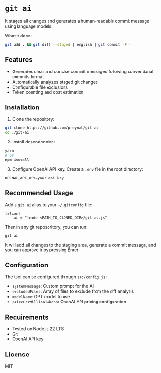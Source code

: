 # `git ai`

It stages all changes and generates a human-readable commit message using language models.

What it does:
```bash
git add . && git diff --staged | english | git commit -F -
```

## Features

- Generates clear and concise commit messages following conventional commits format
- Automatically analyzes staged git changes
- Configurable file exclusions
- Token counting and cost estimation

## Installation

1. Clone the repository:
```bash
git clone https://github.com/preynal/git-ai
cd ./git-ai
```

2. Install dependencies:
```bash
yarn
# or
npm install
```

3. Configure OpenAI API key:
Create a `.env` file in the root directory:
```
OPENAI_API_KEY=your-api-key
```

## Recommended Usage

Add a `git ai` alias to your `~/.gitconfig` file:

``` file=.gitconfig
[alias]
	ai = "!node <PATH_TO_CLONED_DIR>/git-ai.js"
```

Then in any git reposoritory, you can run:
```
git ai
```

It will add all changes to the staging area, generate a commit message, and you can approve it by pressing Enter.

## Configuration

The tool can be configured through `src/config.js`:

- `systemMessage`: Custom prompt for the AI
- `excludedFiles`: Array of files to exclude from the diff analysis
- `modelName`: GPT model to use
- `pricePerMillionTokens`: OpenAI API pricing configuration

## Requirements

- Tested on Node.js 22 LTS
- Git
- OpenAI API key

## License

MIT

